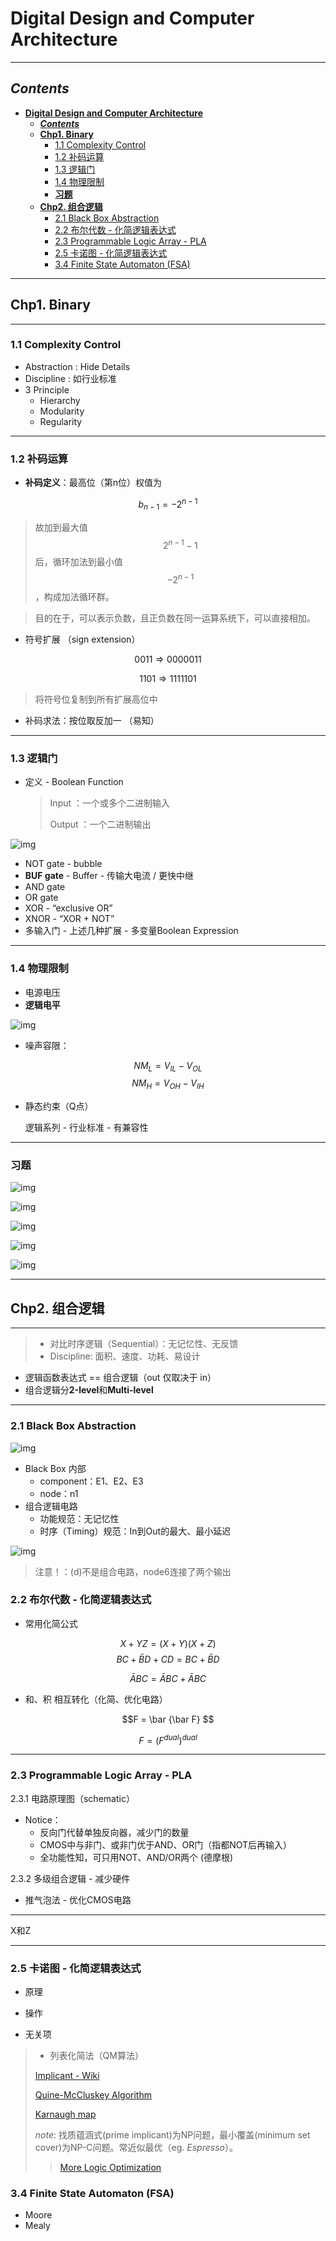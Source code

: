 # **Digital Design and Computer Architecture**

---

## ***Contents***

- [**Digital Design and Computer Architecture**](#digital-design-and-computer-architecture)
  - [***Contents***](#contents)
  - [**Chp1. Binary**](#chp1-binary)
    - [1.1 Complexity Control](#11-complexity-control)
    - [1.2 补码运算](#12-补码运算)
    - [1.3 逻辑门](#13-逻辑门)
    - [1.4 物理限制](#14-物理限制)
    - [**习题**](#习题)
  - [**Chp2. 组合逻辑**](#chp2-组合逻辑)
    - [2.1 Black Box Abstraction](#21-black-box-abstraction)
    - [2.2 布尔代数 - 化简逻辑表达式](#22-布尔代数---化简逻辑表达式)
    - [2.3 Programmable Logic Array - PLA](#23-programmable-logic-array---pla)
    - [2.5 卡诺图 - 化简逻辑表达式](#25-卡诺图---化简逻辑表达式)
    - [3.4 Finite State Automaton (FSA)](#34-finite-state-automaton-fsa)

---

## **Chp1. Binary**

---

### 1.1 Complexity Control

- Abstraction : Hide Details
- Discipline : 如行业标准
- 3 Principle
  - Hierarchy
  - Modularity
  - Regularity

---

### 1.2 补码运算

- **补码定义**：最高位（第n位）权值为

$$
b_{n-1} = -2^{n-1}
$$

> 故加到最大值$$2^{n-1}-1$$后，循环加法到最小值$$-2^{n-1}$$，构成加法循环群。

> 目的在于，可以表示负数，且正负数在同一运算系统下，可以直接相加。

- 符号扩展 （sign extension）

$$ 0011 \Longrightarrow 0000011 $$

$$ 1101 \Longrightarrow 1111101 $$

> 将符号位复制到所有扩展高位中

- 补码求法：按位取反加一 （易知）

---

### 1.3 逻辑门

- 定义 - Boolean Function

  > Input ：一个或多个二进制输入
  >
  > Output ：一个二进制输出

![img](Digital-and-Logical-Design-学習ノート.assets/C2B5C16CEC36BBBAFA47BA4415583340.jpg)

- NOT gate - bubble
- **BUF gate** - Buffer - 传输大电流 / 更快中继
- AND gate
- OR gate
- XOR - “exclusive OR”
- XNOR - “XOR + NOT”
- 多输入门 - 上述几种扩展 - 多变量Boolean Expression

---

### 1.4 物理限制

- 电源电压
- **逻辑电平**

![img](Digital-and-Logical-Design-学習ノート.assets/1449F12010C69CF6DA52615D5CB431C4.jpg)

- 噪声容限：

$$
NM_L = V_{IL} - V_{OL}
$$
$$
NM_H = V_{OH} - V_{IH}
$$

- 静态约束（Q点）

  逻辑系列 - 行业标准 - 有兼容性

---

### **习题**

![img](Digital-and-Logical-Design-学習ノート.assets/456FF40572A32C3914C54665D2704F83.jpg)

![img](Digital-and-Logical-Design-学習ノート.assets/119E25E8C852D904137B1B44C5DE122C.jpg)

![img](Digital-and-Logical-Design-学習ノート.assets/D17574BB948B201C3C49EC601C15D561.jpg)

![img](Digital-and-Logical-Design-学習ノート.assets/FDFE301369C15788A248825C382D8D87.jpg)

![img](Digital-and-Logical-Design-学習ノート.assets/9EC910A7EA476236453B32A49E118FD6.jpg)

---





## **Chp2. 组合逻辑**

---

>- 对比时序逻辑（Sequential）：无记忆性、无反馈
>- Discipline: 面积、速度、功耗、易设计



- 逻辑函数表达式 == 组合逻辑（out 仅取决于 in）
- 组合逻辑分**2-level**和**Multi-level**

---

### 2.1 Black Box Abstraction

![img](Digital-and-Logical-Design-学習ノート.assets/31EA6C21DA1D49145ECCB90D5E80611C.jpg)

- Black Box 内部
  - component：E1、E2、E3
  - node：n1
- 组合逻辑电路
  - 功能规范：无记忆性
  - 时序（Timing）规范：In到Out的最大、最小延迟

![img](Digital-and-Logical-Design-学習ノート.assets/E56E4FE78889DEE576DA0F36ECAC02BD.jpg)

> 注意！：(d)不是组合电路，node6连接了两个输出

### 2.2 布尔代数 - 化简逻辑表达式

- 常用化简公式

$$ X+YZ=(X+Y)(X+Z) $$
$$ BC+ \bar BD + CD = BC + \bar BD $$

$$
\bar ABC = \bar ABC + \bar ABC
$$

- 和、积 相互转化（化简、优化电路）

$$F = \bar {\bar F} $$

$$ F = {(F^{dual})}^{dual} $$

---

### 2.3 Programmable Logic Array - PLA

2.3.1 电路原理图（schematic）

- Notice：
  - 反向门代替单独反向器，减少门的数量
  - CMOS中与非门、或非门优于AND、OR门（指都NOT后再输入）
  - 全功能性知，可只用NOT、AND/OR两个 (德摩根)

2.3.2 多级组合逻辑 - 减少硬件

- 推气泡法 - 优化CMOS电路

---

X和Z

---

### 2.5 卡诺图 - 化简逻辑表达式

- 原理



- 操作



- 无关项



> - 列表化简法（QM算法）
>
> [Implicant - Wiki](https://en.wikipedia.org/wiki/Implicant)
>
> [Quine-McCluskey Algorithm](https://en.wikipedia.org/wiki/Quine%E2%80%93McCluskey_algorithm)
>
> [Karnaugh map](https://en.wikipedia.org/wiki/Karnaugh_map)
>
> *note*: 找质蕴涵式(prime implicant)为NP问题，最小覆盖(minimum set cover)为NP-C问题。常近似最优（eg. *Espresso*）。
>
> > [More Logic Optimization](https://en.wikipedia.org/wiki/Logic_optimization)





### 3.4 Finite State Automaton (FSA)

- Moore
- Mealy
